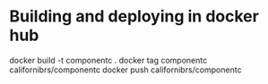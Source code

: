 # Building and deploying in docker hub
docker build -t componentc .
docker tag componentc californibrs/componentc
docker push californibrs/componentc
